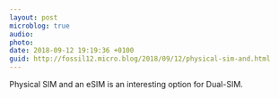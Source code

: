 ```yaml
---
layout: post
microblog: true
audio: 
photo: 
date: 2018-09-12 19:19:36 +0100
guid: http://fossil12.micro.blog/2018/09/12/physical-sim-and.html
---
```

Physical SIM and an eSIM is an interesting option for Dual-SIM.
